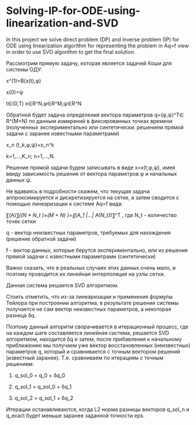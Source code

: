 # Solving-IP-for-ODE-using-linearization-and-SVD
In this project we solve direct problem (DP) and inverse problem (IP) for ODE using linearization algorithm for representing the problem in Aq=f view in order to use SVD algorithm to get the final solution


Рассмотрим прямую задачу, которая является задачей Коши для системы ОДУ:

x^(1)=B(x(t),φ)

x(0)=ψ

t∈(0,T)  x∈R^N,φ∈R^M,ψ∈R^N

Обратной будет задача определения вектора параметров q=(φ,ψ)^T∈ R^(M+N) по данным измерений в фиксированных точках времени
(полученных экспериментально или синтетически: решением прямой задачи с заранее известными параметрами)

x_n (t_k,φ,ψ)=x_n^k

k=1,…,K_n; n=1,…,N.

Решение прямой задачи будем записывать в виде x=x(t,φ,ψ), имея ввиду зависимость решения от вектора параметров φ и начальных данных ψ.


Не вдаваясь в подробности скажем, что текущая задача аппроксимируется и дискретизируется на сетке, а затем сводится с помощью линеаризации 
к системе Aq=f вида:

〖(A)〗_((N * N_t )×(M + N) )=〖(A_1 |…| A_(N_t))〗^T , где N_t - количество точек сетки

q - вектор неизвестных параметров, требуемых для нахождения (решение обратной задачи)

f - вектор данных, которые берутся экспериментально, или из решения прямой задачи с известными параметрами (синтетически)

Важно сказать, что в реальных случаях этих данных очень мало, и поэтому проводится их линейная интерполяция на узлы сетки.

Данная система решается SVD алгоритмом.

Стоить отметить, что из-за линеаризации и применения формулы Тейлора при построении алгоритма,
в результате решения системы получается не сам вектор неизвестных параметров, а некоторая разница δq.

Поэтому данный алгоритм сворачивается в итерационный процесс, где на каждом шаге составляется линейная система, решается SVD алгоритмом,
находится δq и затем, после прибавления к начальному приближению мы получаем уже вектор восстановленных (неизвестных) параметров q, 
который и сравнивается с точным вектором решений (известный заранее). Т.е. сравниваем по итерациям с точным решением:

1) q_sol_0 = q_0 + δq_0

2) q_sol_1 = q_sol_0 + δq_1

3) q_sol_2 = q_sol_1 + δq_2

Итерации останавливаются, когда L2 норма разницы векторов q_sol_n и q_exact будет меньше заранее заданной точности eps.

